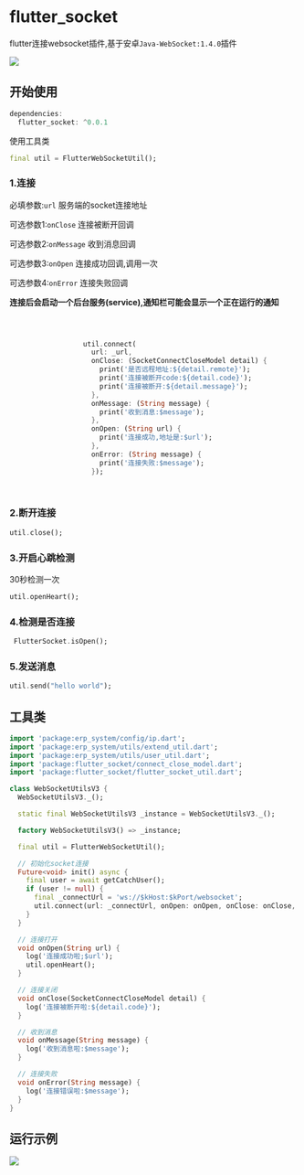 # flutter_socket

flutter连接websocket插件,基于安卓`Java-WebSocket:1.4.0`插件

[![](https://img.shields.io/badge/PUB-v0.0.1-yellow)](https://pub.dev/packages/flutter_socket)

## 开始使用

```dart
dependencies:
  flutter_socket: ^0.0.1
```


使用工具类
```dart
final util = FlutterWebSocketUtil();
```

### 1.连接


必填参数:`url` 服务端的socket连接地址

可选参数1:`onClose` 连接被断开回调

可选参数2:`onMessage` 收到消息回调

可选参数3:`onOpen` 连接成功回调,调用一次

可选参数4:`onError` 连接失败回调


**连接后会启动一个后台服务(service),通知栏可能会显示一个正在运行的通知**
```dart


  
                  util.connect(
                    url: _url,
                    onClose: (SocketConnectCloseModel detail) {
                      print('是否远程地址:${detail.remote}');
                      print('连接被断开code:${detail.code}');
                      print('连接被断开:${detail.message}');
                    },
                    onMessage: (String message) {
                      print('收到消息:$message');
                    },
                    onOpen: (String url) {
                      print('连接成功,地址是:$url');
                    },
                    onError: (String message) {
                      print('连接失败:$message');
                    });

  
```

### 2.断开连接

```dart
util.close();
```

### 3.开启心跳检测

30秒检测一次
```dart
util.openHeart();
```

### 4.检测是否连接
``` dart
 FlutterSocket.isOpen();
```

### 5.发送消息
```dart
util.send("hello world");
```

## 工具类
```dart
import 'package:erp_system/config/ip.dart';
import 'package:erp_system/utils/extend_util.dart';
import 'package:erp_system/utils/user_util.dart';
import 'package:flutter_socket/connect_close_model.dart';
import 'package:flutter_socket/flutter_socket_util.dart';

class WebSocketUtilsV3 {
  WebSocketUtilsV3._();

  static final WebSocketUtilsV3 _instance = WebSocketUtilsV3._();

  factory WebSocketUtilsV3() => _instance;

  final util = FlutterWebSocketUtil();

  // 初始化socket连接
  Future<void> init() async {
    final user = await getCatchUser();
    if (user != null) {
      final _connectUrl = 'ws://$kHost:$kPort/websocket';
      util.connect(url: _connectUrl, onOpen: onOpen, onClose: onClose, onMessage: onMessage, onError: onError);
    }
  }

  // 连接打开
  void onOpen(String url) {
    log('连接成功啦;$url');
    util.openHeart();
  }

  // 连接关闭
  void onClose(SocketConnectCloseModel detail) {
    log('连接被断开啦:${detail.code}');
  }

  // 收到消息
  void onMessage(String message) {
    log('收到消息啦:$message');
  }

  // 连接失败
  void onError(String message) {
    log('连接错误啦:$message');
  }
}

```

## 运行示例
![](https://static.saintic.com/picbed/huang/2021/01/28/1611804968070.png)